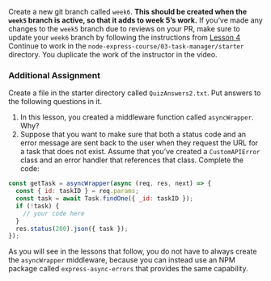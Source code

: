 Create a new git branch called `week6`. **This should be created when the `week5` branch is active, so that it adds to week 5’s work.** If you’ve made any changes to the `week5` branch due to reviews on your PR, make sure to update your `week6` branch by following the instructions from [Lesson 4](./ctd-node-lesson-4.md) Continue to work in the `node-express-course/03-task-manager/starter` directory. You duplicate the work of the instructor in the video.

### Additional Assignment

Create a file in the starter directory called `QuizAnswers2.txt`. Put answers to the following questions in it.

1. In this lesson, you created a middleware function called `asyncWrapper`. Why?
2. Suppose that you want to make sure that both a status code and an error message are sent back to the user when they request the URL for a task that does not exist. Assume that you’ve created a `CustomAPIError` class and an error handler that references that class. Complete the code:  
```javascript  
const getTask = asyncWrapper(async (req, res, next) => {  
  const { id: taskID } = req.params;  
  const task = await Task.findOne({ _id: taskID });  
  if (!task) {  
    // your code here  
  }  
  res.status(200).json({ task });  
});  
```

As you will see in the lessons that follow, you do not have to always create the `asyncWrapper` middleware, because you can instead use an NPM package called `express-async-errors` that provides the same capability.